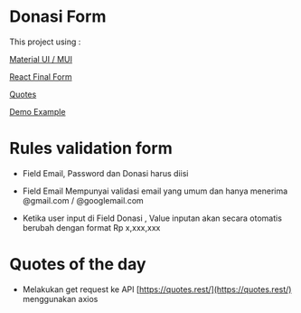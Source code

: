 # Donasi Form

This project using :


[Material UI / MUI](https://mui.com/getting-started/usage/)

[React Final Form](https://final-form.org/docs/react-final-form/getting-started)

[Quotes](https://quotes.rest/)

[Demo Example](https://frosty-bohr-0b24fe.netlify.app/)
# Rules validation form

- Field Email, Password dan Donasi harus diisi

- Field Email Mempunyai validasi email yang umum dan hanya menerima @gmail.com / @googlemail.com

- Ketika user input di Field Donasi , Value inputan akan secara otomatis berubah dengan format Rp x,xxx,xxx

#

# Quotes of the day

- Melakukan get request ke API [https://quotes.rest/](https://quotes.rest/) menggunakan axios
